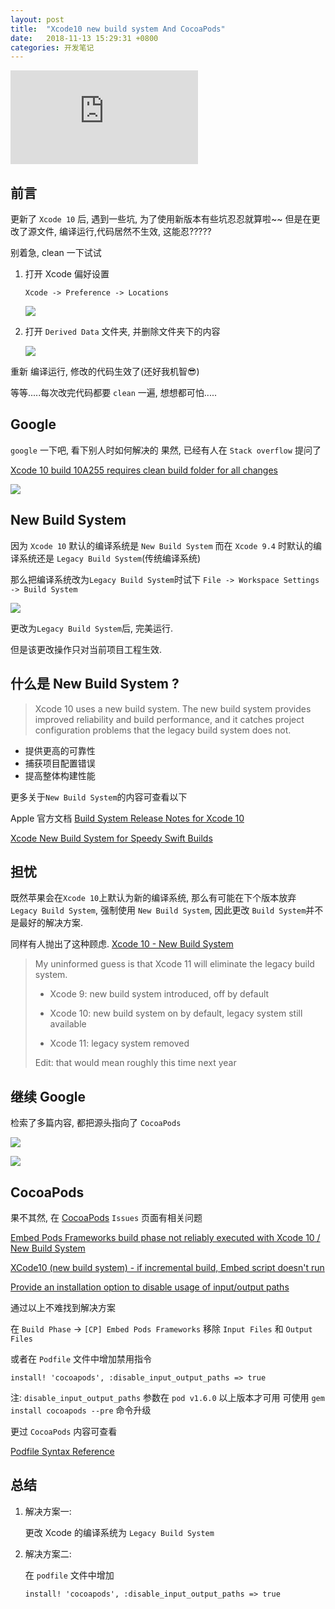 ```yaml
---
layout: post
title:  "Xcode10 new build system And CocoaPods"
date:   2018-11-13 15:29:31 +0800
categories: 开发笔记
---
```


![](http://yuqiangcoder.com/assets/postImages/ios/201811/1.pdf)

## 前言

更新了 `Xcode 10` 后, 遇到一些坑, 为了使用新版本有些坑忍忍就算啦~~
但是在更改了源文件, 编译运行,代码居然不生效, 这能忍?????

别着急, clean 一下试试

1. 打开 Xcode 偏好设置

    `Xcode -> Preference -> Locations`
    
    ![](http://yuqiangcoder.com/assets/postImages/ios/201811/2.png)
    
2. 打开 `Derived Data` 文件夹, 并删除文件夹下的内容
    
    ![](http://yuqiangcoder.com/assets/postImages/ios/201811/3.png)
    
重新 编译运行, 修改的代码生效了(还好我机智😎)

等等.....每次改完代码都要 `clean` 一遍, 想想都可怕.....

## Google
`google` 一下吧, 看下别人时如何解决的
 果然, 已经有人在 `Stack overflow` 提问了
 
 [Xcode 10 build 10A255 requires clean build folder for all changes](https://stackoverflow.com/questions/52382648/xcode-10-build-10a255-requires-clean-build-folder-for-all-changes)
 
![](http://yuqiangcoder.com/assets/postImages/ios/201811/4.png)

## New Build System

因为 `Xcode 10` 默认的编译系统是  `New Build System`
而在 `Xcode 9.4` 时默认的编译系统还是 `Legacy Build System`(传统编译系统)

那么把编译系统改为`Legacy Build System`时试下
`File -> Workspace Settings -> Build System`

![](http://yuqiangcoder.com/assets/postImages/ios/201811/5.png)

更改为`Legacy Build System`后, 完美运行.

但是该更改操作只对当前项目工程生效.

## 什么是 New Build System ?

> Xcode 10 uses a new build system. The new build system provides improved reliability and build performance, and it catches project configuration problems that the legacy build system does not.

* 提供更高的可靠性
* 捕获项目配置错误
* 提高整体构建性能

更多关于`New Build System`的内容可查看以下 

Apple 官方文档 [Build System Release Notes for Xcode 10](https://developer.apple.com/documentation/xcode_release_notes/xcode_10_release_notes/build_system_release_notes_for_xcode_10)

[Xcode New Build System for Speedy Swift Builds](https://medium.com/xcblog/xcode-new-build-system-for-speedy-swift-builds-c39ea6596e17)

## 担忧

既然苹果会在`Xcode 10`上默认为新的编译系统, 那么有可能在下个版本放弃 `Legacy Build System`, 强制使用 `New Build System`, 因此更改 `Build System`并不是最好的解决方案.

同样有人抛出了这种顾虑.
[Xcode 10 - New Build System](https://www.reddit.com/r/iOSProgramming/comments/9l2u8a/xcode_10_new_build_system/)

> 
> My uninformed guess is that Xcode 11 will eliminate the legacy build system.
>
> * Xcode 9: new build system introduced, off by default
> 
> * Xcode 10: new build system on by default, legacy system still available
> 
> * Xcode 11: legacy system removed
> 
> Edit: that would mean roughly this time next year

## 继续 Google

检索了多篇内容, 都把源头指向了 `CocoaPods`

![](http://yuqiangcoder.com/assets/postImages/ios/201811/6.png)

![](http://yuqiangcoder.com/assets/postImages/ios/201811/7.png)

## CocoaPods
果不其然, 在 [CocoaPods](https://github.com/CocoaPods/CocoaPods/issues?utf8=%E2%9C%93&q=new+build+system+xcode+10) `Issues` 页面有相关问题

[Embed Pods Frameworks build phase not reliably executed with Xcode 10 / New Build System](https://github.com/CocoaPods/CocoaPods/issues/8151)

[XCode10 (new build system) - if incremental build, Embed script doesn't run](https://github.com/CocoaPods/CocoaPods/issues/8073)

[Provide an installation option to disable usage of input/output paths](https://github.com/CocoaPods/CocoaPods/pull/8105)

通过以上不难找到解决方案

在 `Build Phase` -> `[CP] Embed Pods Frameworks` 
移除 `Input Files` 和 `Output Files`

或者在 `Podfile` 文件中增加禁用指令

```
install! 'cocoapods', :disable_input_output_paths => true
```

注: `disable_input_output_paths` 参数在 `pod v1.6.0` 以上版本才可用
可使用 `gem install cocoapods --pre` 命令升级

更过 `CocoaPods` 内容可查看 

[Podfile Syntax Reference](https://guides.cocoapods.org/syntax/podfile.html#install_bang)

## 总结

1. 解决方案一:

    更改 Xcode 的编译系统为 `Legacy Build System`

2. 解决方案二:

    在 `podfile` 文件中增加 
    
    ```
    install! 'cocoapods', :disable_input_output_paths => true
    ```


[jekyll-docs]: https://jekyllrb.com/docs/home
[jekyll-gh]:   https://github.com/jekyll/jekyll
[jekyll-talk]: https://talk.jekyllrb.com/

